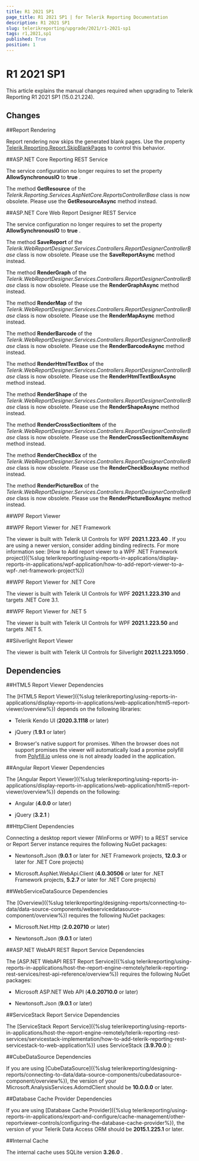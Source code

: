 ```yaml
---
title: R1 2021 SP1
page_title: R1 2021 SP1 | for Telerik Reporting Documentation
description: R1 2021 SP1
slug: telerikreporting/upgrade/2021/r1-2021-sp1
tags: r1,2021,sp1
published: True
position: 1
---
```


# R1 2021 SP1



This article explains the manual changes required when upgrading to Telerik Reporting R1 2021 SP1 (15.0.21.224).

## Changes

##Report Rendering

Report rendering now skips the generated blank pages. Use the property                 [Telerik.Reporting.Report.SkipBlankPages](/reporting/api/Telerik.Reporting.Report#Telerik_Reporting_Report_SkipBlankPages)                 to control this behavior.               

##ASP.NET Core Reporting REST Service

The service configuration no longer requires to set the property __AllowSynchronousIO__  to __true__ .               

The method __GetResource__  of the *Telerik.Reporting.Services.AspNetCore.ReportsControllerBase*  class is now obsolete.                 Please use the __GetResourceAsync__  method instead.               

##ASP.NET Core Web Report Designer REST Service

The service configuration no longer requires to set the property __AllowSynchronousIO__  to __true__ .               

The method __SaveReport__  of the *Telerik.WebReportDesigner.Services.Controllers.ReportDesignerControllerBase*  class is now obsolete.                 Please use the __SaveReportAsync__  method instead.               

The method __RenderGraph__  of the *Telerik.WebReportDesigner.Services.Controllers.ReportDesignerControllerBase*  class is now obsolete.                 Please use the __RenderGraphAsync__  method instead.               

The method __RenderMap__  of the *Telerik.WebReportDesigner.Services.Controllers.ReportDesignerControllerBase*  class is now obsolete.                 Please use the __RenderMapAsync__  method instead.               

The method __RenderBarcode__  of the *Telerik.WebReportDesigner.Services.Controllers.ReportDesignerControllerBase*  class is now obsolete.                 Please use the __RenderBarcodeAsync__  method instead.               

The method __RenderHtmlTextBox__  of the *Telerik.WebReportDesigner.Services.Controllers.ReportDesignerControllerBase*  class is now obsolete.                 Please use the __RenderHtmlTextBoxAsync__  method instead.               

The method __RenderShape__  of the *Telerik.WebReportDesigner.Services.Controllers.ReportDesignerControllerBase*  class is now obsolete.                 Please use the __RenderShapeAsync__  method instead.               

The method __RenderCrossSectionItem__  of the *Telerik.WebReportDesigner.Services.Controllers.ReportDesignerControllerBase*  class is now obsolete.                 Please use the __RenderCrossSectionItemAsync__  method instead.               

The method __RenderCheckBox__  of the *Telerik.WebReportDesigner.Services.Controllers.ReportDesignerControllerBase*  class is now obsolete.                 Please use the __RenderCheckBoxAsync__  method instead.               

The method __RenderPictureBox__  of the *Telerik.WebReportDesigner.Services.Controllers.ReportDesignerControllerBase*  class is now obsolete.                 Please use the __RenderPictureBoxAsync__  method instead.               

##WPF Report Viewer

##WPF Report Viewer for .NET Framework

The viewer is built with Telerik UI Controls for WPF __2021.1.223.40__ .                     If you are using a newer version, consider adding binding redirects. For more information see:                     [How to Add report viewer to a WPF .NET Framework project]({%slug telerikreporting/using-reports-in-applications/display-reports-in-applications/wpf-application/how-to-add-report-viewer-to-a-wpf-.net-framework-project%})

##WPF Report Viewer for .NET Core

The viewer is built with Telerik UI Controls for WPF __2021.1.223.310__  and targets .NET Core 3.1.                   

##WPF Report Viewer for .NET 5

The viewer is built with Telerik UI Controls for WPF __2021.1.223.50__  and targets .NET 5.                   

##Silverlight Report Viewer

The viewer is built with Telerik UI Controls for Silverlight __2021.1.223.1050__ .               

## Dependencies

##HTML5 Report Viewer Dependencies

The [HTML5 Report Viewer]({%slug telerikreporting/using-reports-in-applications/display-reports-in-applications/web-application/html5-report-viewer/overview%}) depends on the following libraries:               

* Telerik Kendo UI (__2020.3.1118__  or later)                   

* jQuery (__1.9.1__  or later)                   

* Browser's native support for promises. When the browser does not support promises                     the viewer will automatically load a promise polyfill from  [Polyfill.io](https://polyfill.io)  unless one is not already loaded in the application.                   

##Angular Report Viewer Dependencies

The [Angular Report Viewer]({%slug telerikreporting/using-reports-in-applications/display-reports-in-applications/web-application/html5-report-viewer/overview%}) depends on the following:               

* Angular (__4.0.0__  or later)                   

* jQuery (__3.2.1__ )                   

##HttpClient Dependencies

Connecting a desktop report viewer (WinForms or WPF) to a REST service or Report Server instance requires the following NuGet packages:               

* Newtonsoft.Json (__9.0.1__  or later for .NET Framework projects, __12.0.3__  or later for .NET Core projects)                   

* Microsoft.AspNet.WebApi.Client (__4.0.30506__  or later for .NET Framework projects, __5.2.7__  or later for .NET Core projects)                   

##WebServiceDataSource Dependencies

The [Overview]({%slug telerikreporting/designing-reports/connecting-to-data/data-source-components/webservicedatasource-component/overview%}) requires the following NuGet packages:               

* Microsoft.Net.Http (__2.0.20710__  or later)                   

* Newtonsoft.Json (__9.0.1__  or later)                   

##ASP.NET WebAPI REST Report Service Dependencies

The [ASP.NET WebAPI REST Report Service]({%slug telerikreporting/using-reports-in-applications/host-the-report-engine-remotely/telerik-reporting-rest-services/rest-api-reference/overview%}) requires the following NuGet packages:               

* Microsoft ASP.NET Web API (__4.0.20710.0__  or later)                   

* Newtonsoft.Json (__9.0.1__  or later)                   

##ServiceStack Report Service Dependencies

The [ServiceStack Report Service]({%slug telerikreporting/using-reports-in-applications/host-the-report-engine-remotely/telerik-reporting-rest-services/servicestack-implementation/how-to-add-telerik-reporting-rest-servicestack-to-web-application%}) uses                 ServiceStack (__3.9.70.0__ ):               

##CubeDataSource Dependencies

If you are using [CubeDataSource]({%slug telerikreporting/designing-reports/connecting-to-data/data-source-components/cubedatasource-component/overview%}), the version of your                 Microsoft.AnalysisServices.AdomdClient should be __10.0.0.0__  or later.               

##Database Cache Provider Dependencies

If you are using [Database Cache Provider]({%slug telerikreporting/using-reports-in-applications/export-and-configure/cache-management/other-reportviewer-controls/configuring-the-database-cache-provider%}), the version of your                 Telerik Data Access ORM should be __2015.1.225.1__  or later.               

##Internal Cache

The internal cache uses SQLite version __3.26.0__ .               

